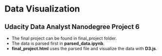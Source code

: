 # Data Visualization
## Udacity Data Analyst Nanodegree Project 6
- The final project can be found in final_project folder.
- The data is parsed first in **parsed_data.ipynb**.
- **final_project.html** uses the parsed file and visualize the data with **D3.js**.
